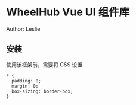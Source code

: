 # WheelHub Vue UI 组件库
Author: Leslie

## 安装
使用该框架前，需要将 CSS 设置
```
* {
  padding: 0;
  margin: 0; 
  box-sizing: border-box; 
}
```